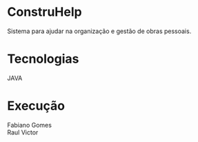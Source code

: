# ConstruHelp
Sistema para ajudar na organização e gestão de obras pessoais.

# Tecnologias
JAVA

# Execução
Fabiano Gomes <br>Raul Victor

